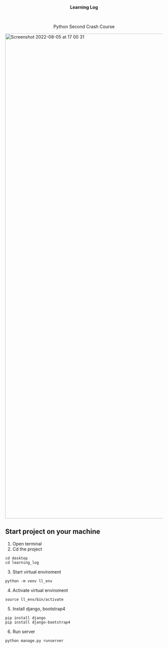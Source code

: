  <p align="center"><strong>Learning Log</strong></p>
 <br>
 <p align="center"
 Based on <a href="https://www.amazon.com/Python-Crash-Course-2nd-Edition/dp/1593279280"> Python Second Crash Course</a>
 </p>

 <img width="1552" alt="Screenshot 2022-08-05 at 17 00 31" src="https://user-images.githubusercontent.com/88438873/183096263-a64d5a6b-15ca-4f1f-b3f8-f549940bafdf.png">


<h2>Start project on your machine</h2>

1. Open terminal
2. Cd the project
```
cd desktop
cd learning_log
```
3. Start virtual enviroment
```
python -m venv ll_env
```
4. Activate virtual enviroment
```
source ll_env/bin/activate
```
5. Install django, bootstrap4
```
pip install django
pip install django-bootstrap4
```
6. Run server
```
python manage.py runserver
```
